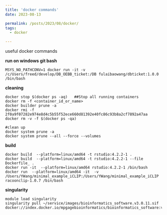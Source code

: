```yaml
---
title: 'docker commands'
date: 2023-08-13

permalink: /posts/2023/08/docker/
tags:
  - docker

---
```

useful docker commands

**run on windows git bash**

`MSYS_NO_PATHCONV=1 docker run -it -v /c/Users/freed/develop/DB_OEBB_ticket:/DB fulaibaowang/dbticket:1.0.0 /bin/bash`


**cleaning**

```
docker stop $(docker ps -aq)   ##Stop all running containers
docker rm -f <container_id_or_name>
docker builder prune -a
docker rmi -f 2f0a9f07282e974e8d4c5b55f52ece660d81392e40fc86c93b8a2cf7892a47aa
docker rm -v -f $(docker ps -qa)

#clean up
docker system prune -a
docker system prune --all --force --volumes
```

**build**

```
docker build  --platform=linux/amd64 -t rstudio:4.2.2-1 .
docker build  --platform=linux/amd64 -t rstudio:4.2.2-1 --file Dockerfile_ .
docker run -it  --platform=linux/amd64 rstudio:4.2.2-1 /bin/bash
docker run  --platform=linux/amd64 -it  -v /Users/YWang/minimal_example_iCLIP:/Users/YWang/minimal_example_iCLIP racoonclip-1.0.7 /bin/bash
```

**singularity**

```
module load singularity
singularity pull ~/service/images/bioinformatics_software.v3.0.11.sif docker://index.docker.io/mpgagebioinformatics/bioinformatics_software:v3.0.11
```